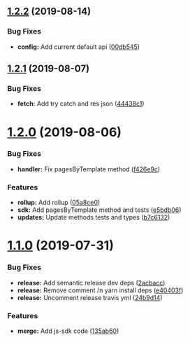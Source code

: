## [1.2.2](https://github.com/tipeio/js/compare/v1.2.1...v1.2.2) (2019-08-14)


### Bug Fixes

* **config:** Add current default api ([00db545](https://github.com/tipeio/js/commit/00db545))

## [1.2.1](https://github.com/tipeio/js/compare/v1.2.0...v1.2.1) (2019-08-07)


### Bug Fixes

* **fetch:** Add try catch and res json ([44438c1](https://github.com/tipeio/js/commit/44438c1))

# [1.2.0](https://github.com/tipeio/js/compare/v1.1.0...v1.2.0) (2019-08-06)


### Bug Fixes

* **handler:** Fix pagesByTemplate method ([f426e9c](https://github.com/tipeio/js/commit/f426e9c))


### Features

* **rollup:** Add rollup ([05a8ce0](https://github.com/tipeio/js/commit/05a8ce0))
* **sdk:** Add pagesByTemplate method and tests ([e5bdb06](https://github.com/tipeio/js/commit/e5bdb06))
* **updates:** Update methods tests and types ([b7c6132](https://github.com/tipeio/js/commit/b7c6132))

# [1.1.0](https://github.com/tipeio/js/compare/v1.0.0...v1.1.0) (2019-07-31)


### Bug Fixes

* **release:** Add semantic release dev deps ([2acbacc](https://github.com/tipeio/js/commit/2acbacc))
* **release:** Remove comment /n yarn install deps ([e40403f](https://github.com/tipeio/js/commit/e40403f))
* **release:** Uncomment release travis yml ([24b9d14](https://github.com/tipeio/js/commit/24b9d14))


### Features

* **merge:** Add js-sdk code ([135ab60](https://github.com/tipeio/js/commit/135ab60))
